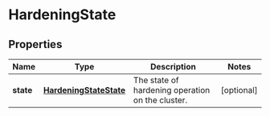 
# HardeningState

## Properties
Name | Type | Description | Notes
------------ | ------------- | ------------- | -------------
**state** | [**HardeningStateState**](HardeningStateState.md) | The state of hardening operation on the cluster. |  [optional]



